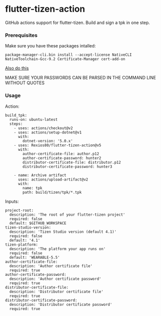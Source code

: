 # flutter-tizen-action
GitHub actions support for flutter-tizen. Build and sign a tpk in one step.

### Prerequisites

Make sure you have these packages intalled:

`package-manager-cli.bin install --accept-license NativeCLI NativeToolchain-Gcc-9.2 Certificate-Manager cert-add-on`

[Also do this](https://docs.tizen.org/application/dotnet/tutorials/certificates/creating-certificates/)

MAKE SURE YOUR PASSWORDS CAN BE PARSED IN THE COMMAND LINE WITHOUT QUOTES

### Usage

Action:

```
build_tpk:
  runs-on: ubuntu-latest
  steps:
    - uses: actions/checkout@v2
    - uses: actions/setup-dotnet@v1
      with:
        dotnet-version: '5.0.x'
    - uses: Rexios80/flutter-tizen-action@v5
      with:
        author-certificate-file: author.p12
        author-certificate-password: hunter2
        distributor-certificate-file: distributor.p12
        distributor-certificate-password: hunter3

    - name: Archive artifact
      uses: actions/upload-artifact@v2
      with:
        name: tpk
        path: build/tizen/tpk/*.tpk
```

Inputs:

```
project-root:
  description: 'The root of your flutter-tizen project'
  required: false
  default: $GITHUB_WORKSPACE
tizen-studio-version:
  description: 'Tizen Studio version (default 4.1)'
  required: false
  default: '4.1'
tizen-platform:
  description: 'The platform your app runs on'
  required: false
  default: 'WEARABLE-5.5'
author-certificate-file:
  description: 'Author certificate file'
  required: true
author-certificate-password:
  description: 'Author certificate password'
  required: true
distributor-certificate-file:
  description: 'Distributor certificate file'
  required: true
distributor-certificate-password:
  description: 'Distributor certificate password'
  required: true
```
